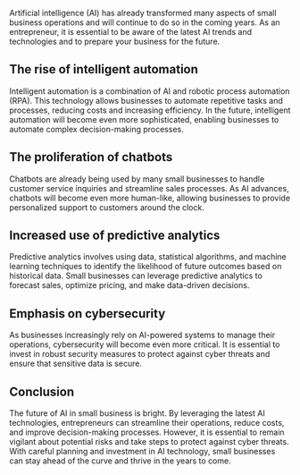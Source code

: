 
Artificial intelligence (AI) has already transformed many aspects of small business operations and will continue to do so in the coming years. As an entrepreneur, it is essential to be aware of the latest AI trends and technologies and to prepare your business for the future.

The rise of intelligent automation
----------------------------------

Intelligent automation is a combination of AI and robotic process automation (RPA). This technology allows businesses to automate repetitive tasks and processes, reducing costs and increasing efficiency. In the future, intelligent automation will become even more sophisticated, enabling businesses to automate complex decision-making processes.

The proliferation of chatbots
-----------------------------

Chatbots are already being used by many small businesses to handle customer service inquiries and streamline sales processes. As AI advances, chatbots will become even more human-like, allowing businesses to provide personalized support to customers around the clock.

Increased use of predictive analytics
-------------------------------------

Predictive analytics involves using data, statistical algorithms, and machine learning techniques to identify the likelihood of future outcomes based on historical data. Small businesses can leverage predictive analytics to forecast sales, optimize pricing, and make data-driven decisions.

Emphasis on cybersecurity
-------------------------

As businesses increasingly rely on AI-powered systems to manage their operations, cybersecurity will become even more critical. It is essential to invest in robust security measures to protect against cyber threats and ensure that sensitive data is secure.

Conclusion
----------

The future of AI in small business is bright. By leveraging the latest AI technologies, entrepreneurs can streamline their operations, reduce costs, and improve decision-making processes. However, it is essential to remain vigilant about potential risks and take steps to protect against cyber threats. With careful planning and investment in AI technology, small businesses can stay ahead of the curve and thrive in the years to come.
